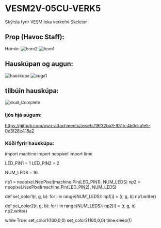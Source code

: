 # VESM2V-05CU-VERK5
Skýrsla fyrir VESM loka verkefni Skeletor

## Prop (Havoc Staff):
Hornin:
![horn2](https://github.com/user-attachments/assets/e1255b2a-f9e9-4a9c-84a6-65668f7f99c8)
![horn1](https://github.com/user-attachments/assets/90559643-ff0a-4ea8-985c-10225d9cfbfe)
## Hauskúpan og augun:
![hauskupa](https://github.com/user-attachments/assets/17bd8379-b5f3-4c81-9589-6efeb64a0566)
![auga1](https://github.com/user-attachments/assets/86918624-4f54-40e2-9fd8-8931cb737b06)

## tilbúin hauskúpa:
![skull_Complete](https://github.com/user-attachments/assets/64579127-3733-49df-8e7a-f805896f02e4)
### ljós hjá augum:
https://github.com/user-attachments/assets/19f32ba3-851b-4b0d-a1e5-0e3f28e418a2

### Kóði fyrir hauskúpu:
import machine
import neopixel
import time

LED_PIN1 = 1
LED_PIN2 = 2

NUM_LEDS = 16

np1 = neopixel.NeoPixel(machine.Pin(LED_PIN1), NUM_LEDS)
np2 = neopixel.NeoPixel(machine.Pin(LED_PIN2), NUM_LEDS)

def set_color1(r, g, b):
    for i in range(NUM_LEDS):
        np1[i] = (r, g, b)
    np1.write()
    
def set_color2(r, g, b):
    for i in range(NUM_LEDS):
        np2[i] = (r, g, b)
    np2.write()
    
while True:
    set_color1(100,0,0)
    set_color2(100,0,0)
    time.sleep(1)


